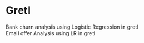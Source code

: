 # Gretl
Bank churn analysis using Logistic Regression in gretl<br>
Email offer Analysis using LR in gretl
